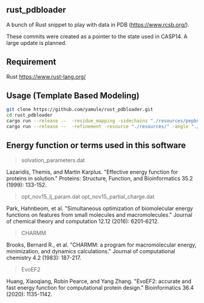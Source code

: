 ## rust_pdbloader
A bunch of Rust snippet to play with data in PDB (https://www.rcsb.org/). 

These commits were created as a pointer to the state used in CASP14.
A large update is planned.

## Requirement
Rust https://www.rust-lang.org/

## Usage (Template Based Modeling)
``` bash
git clone https://github.com/yamule/rust_pdbloader.git
cd rust_pdbloader
cargo run --release --  -residue_mapping -sidechains "./resources/pepbuilderj/resources/sampledresidues/" -backbones "./resources/pepbuilderj/resources/sampledresidues/" -in "./example_files/T1094.1IW7_C.fas" -out "./example_files/results/T1094.1IW7_C.fas.mapped.pdb"
cargo run --release --  -refinement -resource "./resources/" -angle "./resources/angle_distribution_energy.dat" -steps_checkpoint 1 -out "./example_files/results/T1094.1IW7_C.fas.refined1.pdb" -param_file "example_files/param_refine.txt"  -in "./example_files/results/T1094.1IW7_C.fas.mapped.pdb"  -flag "./example_files/results/T1094.1IW7_C.fas.mapped.pdb.flag" -build_missing_param1 "./example_files/param_build_missing.txt"  -build_missing_param2 "./example_files/param_build_missing2.txt"  -num_structurs_step1 5 -num_structurs_step2 1
```

## Energy function or terms used in this software
> solvation_parameters.dat

Lazaridis, Themis, and Martin Karplus. "Effective energy function for proteins in solution." Proteins: Structure, Function, and Bioinformatics 35.2 (1999): 133-152.


> opt_nov15_lj_param.dat
> opt_nov15_partial_charge.dat

Park, Hahnbeom, et al. "Simultaneous optimization of biomolecular energy functions on features from small molecules and macromolecules." Journal of chemical theory and computation 12.12 (2016): 6201-6212.


> CHARMM

Brooks, Bernard R., et al. "CHARMM: a program for macromolecular energy, minimization, and dynamics calculations." Journal of computational chemistry 4.2 (1983): 187-217.


> EvoEF2

Huang, Xiaoqiang, Robin Pearce, and Yang Zhang. "EvoEF2: accurate and fast energy function for computational protein design." Bioinformatics 36.4 (2020): 1135-1142.
